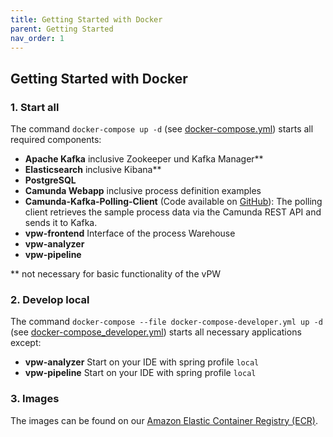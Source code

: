 ```yaml
---
title: Getting Started with Docker
parent: Getting Started
nav_order: 1
---
```

## Getting Started with Docker

### 1. Start all

The command `docker-compose up -d` (see [docker-compose.yml](docker-compose.yml)) starts all required components: 
* **Apache Kafka** inclusive Zookeeper und Kafka Manager**
* **Elasticsearch** inclusive Kibana**
* **PostgreSQL**
* **Camunda Webapp** inclusive process definition examples
* **Camunda-Kafka-Polling-Client** (Code available on [GitHub](https://github.com/viadee/camunda-kafka-polling-client)):
  The polling client retrieves the sample process data via the Camunda REST API and sends it to Kafka.
* **vpw-frontend** 
  Interface of the process Warehouse
* **vpw-analyzer**
* **vpw-pipeline**

** not necessary for basic functionality of the vPW

### 2. Develop local
The command `docker-compose --file docker-compose-developer.yml up -d` (see [docker-compose_developer.yml](docker-compose_developer.yml)) starts all necessary applications except:
* **vpw-analyzer** Start on your IDE with spring profile `local`
* **vpw-pipeline** Start on your IDE with spring profile `local`

### 3. Images 
The images can be found on our [Amazon Elastic Container Registry (ECR)](https://gallery.ecr.aws/viadee/).
